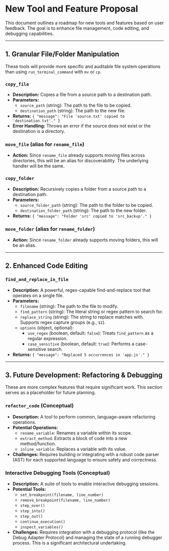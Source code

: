 # New Tool and Feature Proposal

This document outlines a roadmap for new tools and features based on user feedback. The goal is to enhance file management, code editing, and debugging capabilities.

---

## 1. Granular File/Folder Manipulation

These tools will provide more specific and auditable file system operations than using `run_terminal_command` with `mv` or `cp`.

### `copy_file`
- **Description:** Copies a file from a source path to a destination path.
- **Parameters:**
    - `source_path` (string): The path to the file to be copied.
    - `destination_path` (string): The path to the new file.
- **Returns:** `{ "message": "File 'source.txt' copied to 'destination.txt'." }`
- **Error Handling:** Throws an error if the source does not exist or the destination is a directory.

### `move_file` (alias for `rename_file`)
- **Action:** Since `rename_file` already supports moving files across directories, this will be an alias for discoverability. The underlying handler will be the same.

### `copy_folder`
- **Description:** Recursively copies a folder from a source path to a destination path.
- **Parameters:**
    - `source_folder_path` (string): The path to the folder to be copied.
    - `destination_folder_path` (string): The path to the new folder.
- **Returns:** `{ "message": "Folder 'src' copied to 'src_backup'." }`

### `move_folder` (alias for `rename_folder`)
- **Action:** Since `rename_folder` already supports moving folders, this will be an alias.

---

## 2. Enhanced Code Editing

### `find_and_replace_in_file`
- **Description:** A powerful, regex-capable find-and-replace tool that operates on a single file.
- **Parameters:**
    - `filename` (string): The path to the file to modify.
    - `find_pattern` (string): The literal string or regex pattern to search for.
    - `replace_string` (string): The string to replace matches with. Supports regex capture groups (e.g., `$1`).
    - `options` (object, optional):
        - `use_regex` (boolean, default: `false`): Treats `find_pattern` as a regular expression.
        - `case_sensitive` (boolean, default: `true`): Performs a case-sensitive search.
- **Returns:** `{ "message": "Replaced 5 occurrences in 'app.js'." }`

---

## 3. Future Development: Refactoring & Debugging

These are more complex features that require significant work. This section serves as a placeholder for future planning.

### `refactor_code` (Conceptual)
- **Description:** A tool to perform common, language-aware refactoring operations.
- **Potential Operations:**
    - `rename_variable`: Renames a variable within its scope.
    - `extract_method`: Extracts a block of code into a new method/function.
    - `inline_variable`: Replaces a variable with its value.
- **Challenges:** Requires building or integrating with a robust code parser (AST) for each supported language to ensure safety and correctness.

### Interactive Debugging Tools (Conceptual)
- **Description:** A suite of tools to enable interactive debugging sessions.
- **Potential Tools:**
    - `set_breakpoint(filename, line_number)`
    - `remove_breakpoint(filename, line_number)`
    - `step_over()`
    - `step_into()`
    - `step_out()`
    - `continue_execution()`
    - `inspect_variables()`
- **Challenges:** Requires integration with a debugging protocol (like the Debug Adapter Protocol) and managing the state of a running debugger process. This is a significant architectural undertaking.
